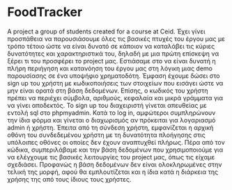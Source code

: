 # FoodTracker
A project a group of students created for a course at Ceid.
Έχει γίνει προσπάθεια να παρουσιάσουμε όλες τις βασικές πτυχές του έργου μας με τρόπο τέτοιο ώστε να είναι δυνατό σε κάποιον να καταλάβει τις κύριες δυνατότητες και χαρακτηριστικά του, δηλαδή με μια πρώτη επίσκεψη να ξέρει τι του προσφέρει το project μας. Εστιάσαμε στο να είναι δυνατή η πλήρη περιήγηση και κατανόηση του έργου μας στη λόγικη μιας demo παρουσίασης σε ένα υποψήφιο χρηματοδότη.
Έμφαση έχουμε δώσει στο sign up του χρήστη με κωδικοποιήσεις των στοιχείων που εισάγει ώστε να μην είναι ορατά στη βάση δεδομένων. Επίσης, ο κωδικός του χρήστη πρέπει να περιέχει σύμβολα, αριθμούς, κεφαλαία και μικρά γράμματα για να γίνει αποδεκτός. Το sign up του διαχειριστή γίνεται απευθείας με εντολή sql στο phpmyadmin. Κατά το log in, αμφώτεροι συμπληρώνουν την ίδια φόρμα και γίνεται ο διαχωρισμός αν πρόκειται για λογαριασμό admin ή χρήστη. Έπειτα από τη σύνδεση χρήστη, εμφανίζεται η αρχική οθόνη του συνδεδεμένου χρήστη με τη δυνατότητα πλοήγησης στις υπόλοιπες οθόνες οι οποίες δεν έχουν αναπτυχθεί πλήρως. Πέρα από τον κώδικα, συμπεριλάβαμε και την βάση δεδομένων που χρησιμοποιούμε για να ελέγχουμε τις βασικές λειτουργίες του project μας, όπως τις είχαμε σχεδιάσει. Προφανώς η βάση δεδομένων δεν είναι ολοκληρωμένες στην τελική της μορφή, αφού θα εμπλουτίζεται και η ίδια κατά η διάρκεια της χρήσης της από τους ίδιους τους χρήστες.
